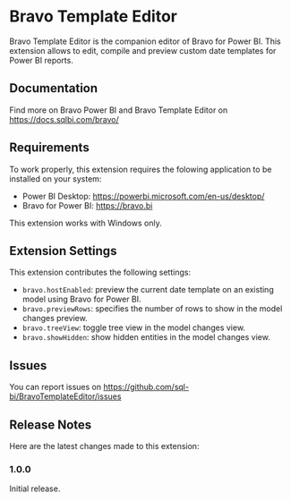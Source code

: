 # Bravo Template Editor

Bravo Template Editor is the companion editor of Bravo for Power BI. This extension allows to edit, compile and preview custom date templates for Power BI reports.

## Documentation

Find more on Bravo Power BI and Bravo Template Editor on https://docs.sqlbi.com/bravo/

## Requirements

To work properly, this extension requires the folowing application to be installed on your system:

- Power BI Desktop: https://powerbi.microsoft.com/en-us/desktop/
- Bravo for Power BI: https://bravo.bi

This extension works with Windows only.

## Extension Settings

This extension contributes the following settings:

* `bravo.hostEnabled`: preview the current date template on an existing model using Bravo for Power BI.
* `bravo.previewRows`: specifies the number of rows to show in the model changes preview.
* `bravo.treeView`: toggle tree view in the model changes view.
* `bravo.showHidden`: show hidden entities in the model changes view.

## Issues

You can report issues on https://github.com/sql-bi/BravoTemplateEditor/issues

## Release Notes

Here are the latest changes made to this extension:

### 1.0.0

Initial release.